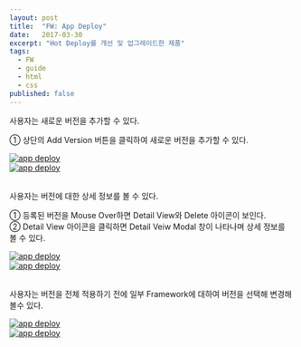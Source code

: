 ```yaml
---
layout: post
title:  "FW: App Deploy"
date:   2017-03-30
excerpt: "Hot Deploy를 개선 및 업그레이드한 제품"
tags:
  - FW
  - guide
  - html
  - css
published: false
---
```


사용자는 새로운 버전을 추가할 수 있다.

① 상단의 Add Version 버튼을 클릭하여 새로운 버전을 추가할 수 있다.

<a href="{{ site.url }}/images/works/20170330/image-1.jpg"><img src="{{ site.url }}/images/works/20170330/image-1.jpg" alt="app deploy"></a>
<br>
<a href="{{ site.url }}/images/works/20170330/image-2.jpg"><img src="{{ site.url }}/images/works/20170330/image-2.jpg" alt="app deploy"></a>
<br>
<br>

사용자는 버전에 대한 상세 정보를 볼 수 있다.

① 등록된 버전을 Mouse Over하면 Detail View와 Delete 아이콘이 보인다.
<br>
② Detail View 아이콘을 클릭하면 Detail Veiw Modal 창이 나타나며 상세 정보를 볼 수 있다.

<a href="{{ site.url }}/images/works/20170330/image-3.jpg"><img src="{{ site.url }}/images/works/20170330/image-3.jpg" alt="app deploy"></a>
<br>
<a href="{{ site.url }}/images/works/20170330/image-4.jpg"><img src="{{ site.url }}/images/works/20170330/image-4.jpg" alt="app deploy"></a>
<br>
<br>

사용자는 버전을 전체 적용하기 전에 일부 Framework에 대하여 버전을 선택해 변경해 볼수 있다.

<!--
① Set Head Version 실행 전 (상단에 버전이 최초로 등록될 경우)

* 상단에서 버전이 최초로 등록될 때, 하단의 테이블에서 Version을 선택할 수 있다.
* Set Head Version 실행 전이므로 Activate 버튼은 비활성화 된다.
* Members는 회색으로 표현된다.

② Set Head Version 실행 전 (상단에 버전이 등록되어 있을 경우)

* 상단에 버전이 등록되어 있을 경우, 하단의 테이블에서 Version을 선택할 수 있다.
* Set Head Version 실행 전이므로 Activate 버튼은 비활성화된다.
* Members는 회색으로 표현된다.

③ Set Head Version 실행 후

* 버전 변경 시, Version text는 녹색 계열로 표현된다.
* Set Head Version 실행 완료 되면 Activate 버튼은 활성화된다.
* Members는 녹색 계열로 표현된다.

④ Activate 실행 후

* Activate가 실행 완료되면 Activate 버튼은 비활성화된다.
* 성공일 경우, Members는 푸른 계열로 표현된다.
* 실패일 경우, Members는 붉은 계열로 표현된다.
-->

<a href="{{ site.url }}/images/works/20170330/image-5.jpg"><img src="{{ site.url }}/images/works/20170330/image-5.jpg" alt="app deploy"></a>
<br>
<a href="{{ site.url }}/images/works/20170330/image-6.jpg"><img src="{{ site.url }}/images/works/20170330/image-6.jpg" alt="app deploy"></a>